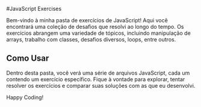 #JavaScript Exercises


Bem-vindo à minha pasta de exercícios de JavaScript! Aqui você encontrará uma coleção de desafios que resolvi ao longo do tempo. Os exercícios abrangem uma variedade de tópicos, incluindo manipulação de arrays, trabalho com classes, desafios diversos, loops, entre outros.

## Como Usar
Dentro desta pasta, você verá uma série de arquivos JavaScript, cada um contendo um exercício específico. Fique à vontade para explorar, tentar resolver os exercícios e comparar suas soluções com as que eu desenvolvi.

Happy Coding!

